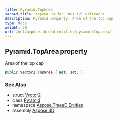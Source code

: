 ```yaml
---
title: Pyramid.TopArea
second_title: Aspose.3D for .NET API Reference
description: Pyramid property. Area of the top cap
type: docs
weight: 50
url: /net/aspose.threed.entities/pyramid/toparea/
---
```

## Pyramid.TopArea property

Area of the top cap

```csharp
public Vector2 TopArea { get; set; }
```

### See Also

* struct [Vector2](../../../aspose.threed.utilities/vector2/)
* class [Pyramid](../)
* namespace [Aspose.ThreeD.Entities](../../pyramid/)
* assembly [Aspose.3D](../../../)


